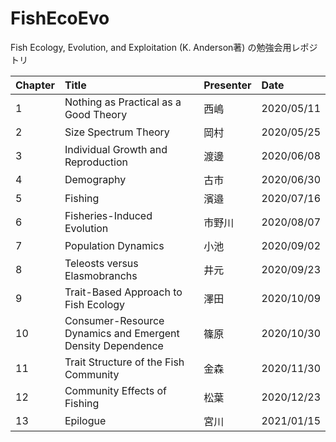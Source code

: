 # FishEcoEvo
Fish Ecology, Evolution, and Exploitation (K. Anderson著) の勉強会用レポジトリ

|Chapter|Title|Presenter|Date|
|:---|:---|:---|:---|
|1|Nothing as Practical as a Good Theory|西嶋|2020/05/11|
|2|Size Spectrum Theory|岡村|2020/05/25|
|3|Individual Growth and Reproduction|渡邊|2020/06/08|
|4|Demography|古市|2020/06/30|
|5|Fishing|濱邉|2020/07/16|
|6|Fisheries-Induced Evolution|市野川|2020/08/07|
|7|Population Dynamics|小池|2020/09/02|
|8|Teleosts versus Elasmobranchs|井元|2020/09/23|
|9|Trait-Based Approach to Fish Ecology|澤田|2020/10/09|
|10|Consumer-Resource Dynamics and Emergent Density Dependence|篠原|2020/10/30|
|11|Trait Structure of the Fish Community|金森|2020/11/30|
|12|Community Effects of Fishing|松葉|2020/12/23|
|13|Epilogue|宮川|2021/01/15|
